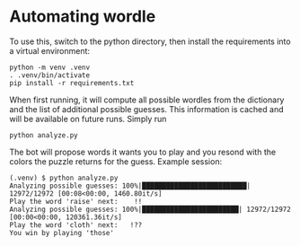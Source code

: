 # Automating wordle

To use this, switch to the python directory, then install the requirements into a virtual environment:

```
python -m venv .venv
. .venv/bin/activate
pip install -r requirements.txt
```

When first running, it will compute all possible wordles from the dictionary and the list of additional possible guesses.
This information is cached and will be available on future runs. Simply run

```
python analyze.py
```

The bot will propose words it wants you to play and you resond with the colors the puzzle returns for the guess. Example
session:

```
(.venv) $ python analyze.py 
Analyzing possible guesses: 100%|██████████████████████████| 12972/12972 [00:08<00:00, 1460.80it/s]
Play the word 'raise' next:    !!   
Analyzing possible guesses: 100%|████████████████████████| 12972/12972 [00:00<00:00, 120361.36it/s]
Play the word 'cloth' next:   !??
You win by playing 'those'
```

